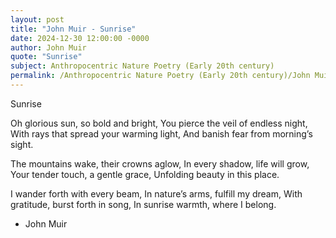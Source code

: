 ```yaml
---
layout: post
title: "John Muir - Sunrise"
date: 2024-12-30 12:00:00 -0000
author: John Muir
quote: "Sunrise"
subject: Anthropocentric Nature Poetry (Early 20th century)
permalink: /Anthropocentric Nature Poetry (Early 20th century)/John Muir/John Muir - Sunrise
---
```


Sunrise

Oh glorious sun, so bold and bright,
You pierce the veil of endless night,
With rays that spread your warming light,
And banish fear from morning’s sight.

The mountains wake, their crowns aglow,
In every shadow, life will grow,
Your tender touch, a gentle grace,
Unfolding beauty in this place.

I wander forth with every beam,
In nature’s arms, fulfill my dream,
With gratitude, burst forth in song,
In sunrise warmth, where I belong.

- John Muir
